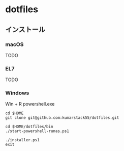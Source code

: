 # dotfiles

## インストール

### macOS

TODO

### EL7

TODO

### Windows

Win + R
powershell.exe

```
cd $HOME
git clone git@github.com:kumarstack55/dotfiles.git

cd $HOME/dotfiles/bin
./start-powershell-runas.ps1
```

```
./installer.ps1
exit
```